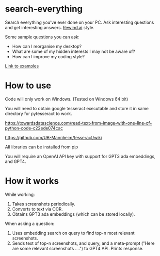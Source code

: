 # search-everything

Search everything you've ever done on your PC. Ask interesting questions and get interesting answers. [Rewind.ai](https://www.rewind.ai/) style.

Some sample questions you can ask:
 - How can I reorganise my desktop?
 - What are some of my hidden interests I may not be aware of?
 - How can I improve my coding style?

[Link to examples](https://twitter.com/casimir_five/status/1647240894439907331)

# How to use

Code will only work on Windows. (Tested on Windows 64 bit)

You will need to obtain google tesseract executable and store it in same directory for pytesseract to work.

https://towardsdatascience.com/read-text-from-image-with-one-line-of-python-code-c22ede074cac

https://github.com/UB-Mannheim/tesseract/wiki

All libraries can be installed from pip

You will require an OpenAI API key with support for GPT3 ada embeddings, and GPT4.

# How it works

While working:

1. Takes screenshots periodically.
2. Converts to text via OCR.
3. Obtains GPT3 ada embeddings (which can be stored locally).

When asking a question:

1. Uses embedding search on query to find top-n most relevant screenshots.
2. Sends text of top-n screenshots, and query, and a meta-prompt ("Here are some relevant screenshots ....") to GPT4 API. Prints response.

